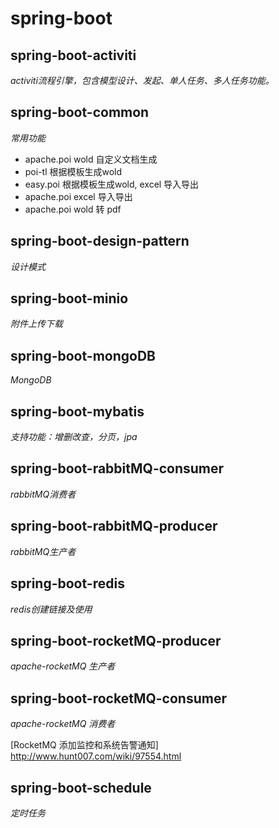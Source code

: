 # spring-boot

## spring-boot-activiti

_activiti流程引擎，包含模型设计、发起、单人任务、多人任务功能。_
  
## spring-boot-common

_常用功能_

- apache.poi wold 自定义文档生成
- poi-tl 根据模板生成wold
- easy.poi 根据模板生成wold, excel 导入导出
- apache.poi excel 导入导出
- apache.poi wold 转 pdf

## spring-boot-design-pattern

_设计模式_

## spring-boot-minio

_附件上传下载_

## spring-boot-mongoDB

_MongoDB_

## spring-boot-mybatis

_支持功能：增删改查，分页，jpa_

## spring-boot-rabbitMQ-consumer

_rabbitMQ消费者_

## spring-boot-rabbitMQ-producer

_rabbitMQ生产者_

## spring-boot-redis

_redis创建链接及使用_

## spring-boot-rocketMQ-producer

_apache-rocketMQ 生产者_

## spring-boot-rocketMQ-consumer

_apache-rocketMQ 消费者_

[RocketMQ 添加监控和系统告警通知] <http://www.hunt007.com/wiki/97554.html>

## spring-boot-schedule
 
_定时任务_




